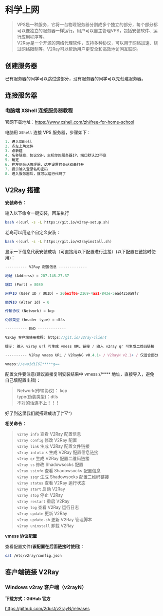 # 科学上网

>VPS是一种服务，它将一台物理服务器分割成多个独立的部分，每个部分都可以像独立的服务器一样运行。用户可以自主管理VPS，包括安装软件、运行应用程序等。<br>
V2Ray是一个开源的网络代理软件，支持多种协议，可以用于网络加速、绕过网络限制等。V2Ray可以帮助用户更安全和高效地访问互联网。

## 创建服务器

已有服务器的同学可以跳过这部分，没有服务器的同学可以先创建服务器。

## 连接服务器

### 电脑端 XShell 连接服务器教程

官网下载地址：<a href="https://www.xshell.com/zh/free-for-home-school" target="_blank">https://www.xshell.com/zh/free-for-home-school</a>

电脑用 `XShell` 连接 VPS 服务器，步骤如下：

```js
1. 进入XShell
2. 点左上角文件
3. 点新建
4. 名称随意，协议SSH，主机你的服务器IP，端口默认22不变
5. 确定
6. 在左侧会话管理器，选中设置的会话双击打开
7. 提示输入登录名和密码
8. 进入服务器后，就可以运行代码了
```

## V2Ray 搭建

**安装命令：**

输入以下命令一键安装，回车执行

```bash
bash <(curl -s -L https://git.io/v2ray-setup.sh)
```

老鸟可以用这个自定义安装：

```bash
bash <(curl -s -L https://git.io/v2rayinstall.sh)
```

显示一下信息代表安装成功（可直接用以下配置进行连接）(以下配置在链接时使用)：

```js
---------- V2Ray 配置信息 -------------

地址 (Address) = 207.148.27.37

端口 (Port) = 8080

用户ID (User ID / UUID) = 20be1f8e-2169-4aa1-843e-5ead4250a9f7

额外ID (Alter Id) = 0

传输协议 (Network) = kcp

伪装类型 (header type) = dtls

---------- END -------------

V2Ray 客户端使用教程: https://git.io/v2ray-client

提示: 输入 v2ray url 可生成 vmess URL 链接 / 输入 v2ray qr 可生成二维码链接

---------- V2Ray vmess URL / V2RayNG v0.4.1+ / V2RayN v2.1+ / 仅适合部分客户端 -------------

vmess://ewoidiI6I*****g==
```

配置文件要注意(建议直接复制安装结果中 vmess://**** 地址，直接导入，避免自己填配置出错)：

>Network(传输协议)： kcp<br>
type(伪装类型)：dtls<br>
不对的话连不上！！！

好了到这里我们就搭建成功了(^▽^)

**相关命令：**

>`v2ray info` 查看 V2Ray 配置信息<br>
`v2ray config` 修改 V2Ray 配置<br>
`v2ray link` 生成 V2Ray 配置文件链接<br>
`v2ray infolink` 生成 V2Ray 配置信息链接<br>
`v2ray qr` 生成 V2Ray 配置二维码链接<br>
`v2ray ss` 修改 Shadowsocks 配置<br>
`v2ray ssinfo` 查看 Shadowsocks 配置信息<br>
`v2ray ssqr` 生成 Shadowsocks 配置二维码链接<br>
`v2ray status` 查看 V2Ray 运行状态<br>
`v2ray start` 启动 V2Ray<br>
`v2ray stop` 停止 V2Ray<br>
`v2ray restart` 重启 V2Ray<br>
`v2ray log` 查看 V2Ray 运行日志<br>
`v2ray update` 更新 V2Ray<br>
`v2ray update.sh` 更新 V2Ray 管理脚本<br>
`v2ray uninstall` 卸载 V2Ray

**vmess 协议配置**

查看配置文件(**该配置在后面链接时使用**)：

```bash
cat /etc/v2ray/config.json
```

## 客户端链接 V2Ray

### Windows v2ray 客户端（v2rayN）

**下载方式：GitHub 官方**

<a href="https://github.com/2dust/v2rayN/releases" target="_blank">https://github.com/2dust/v2rayN/releases</a>
